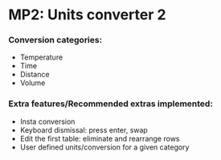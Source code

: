 MP2: Units converter 2
===

### Conversion categories:
- Temperature
- Time
- Distance
- Volume


### Extra features/Recommended extras implemented:
- Insta conversion
- Keyboard dismissal: press enter, swap
- Edit the first table: eliminate and rearrange rows
- User defined units/conversion for a given category
